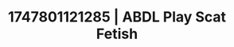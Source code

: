 ---
categories:
- Intimate reveal
- Sensual touch
- Mirror play
- Deepthroat
- Eclectic erotica
image: /assets/images/1747801121285.jpg
layout: post
seo:
  description: Featured content with premium Scat Fetish, ABDL Play. HD images available.
  keywords: Scat Fetish, ABDL Play
  og_image: /assets/images/1747801121285.jpg
  schema_type: VisualArtwork
tags:
- ABDL Play
- Scat Fetish
- '#1747801121285'
title: 1747801121285 | ABDL Play Scat Fetish
---
